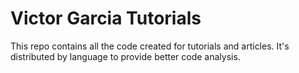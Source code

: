 # Victor Garcia Tutorials

This repo contains all the code created for tutorials and articles. It's distributed by language to provide better code analysis.

